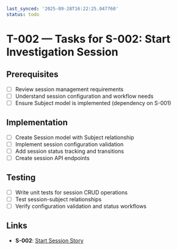 ```yaml
last_synced: '2025-09-28T16:22:25.047760'
status: todo
```

# T-002 — Tasks for S-002: Start Investigation Session

## Prerequisites
- [ ] Review session management requirements
- [ ] Understand session configuration and workflow needs
- [ ] Ensure Subject model is implemented (dependency on S-001)

## Implementation
- [ ] Create Session model with Subject relationship
- [ ] Implement session configuration validation
- [ ] Add session status tracking and transitions
- [ ] Create session API endpoints

## Testing
- [ ] Write unit tests for session CRUD operations
- [ ] Test session-subject relationships
- [ ] Verify configuration validation and status workflows

## Links
- **S-002**: [Start Session Story](../stories/S-002-start-session.md)
